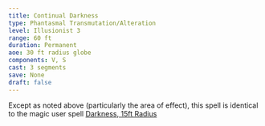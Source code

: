 ```yaml
---
title: Continual Darkness
type: Phantasmal Transmutation/Alteration
level: Illusionist 3
range: 60 ft
duration: Permanent
aoe: 30 ft radius globe
components: V, S
cast: 3 segments
save: None
draft: false
---
```


Except as noted above (particularly the area of effect), this spell is identical to the magic user spell [Darkness, 15ft Radius](/srd/spells/magic-user/darkness-15-ft-radius)

